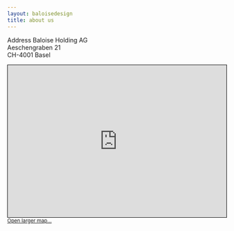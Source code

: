 ```yaml
---
layout: baloisedesign
title: about us
---
```


<bal-heading level="h3" space="bottom">Address</bal-heading>
<bal-text>
Baloise Holding AG<br>
Aeschengraben 21<br>
CH-4001 Basel
</bal-text>

<iframe
    width="100%"
    height="350"
    frameborder="0"
    scrolling="no"
    marginheight="0"
    marginwidth="0"
    src="https://www.openstreetmap.org/export/embed.html?bbox=7.5912871956825265%2C47.54846115500465%2C7.594570219516754%2C47.5506915214408&amp;layer=mapnik&amp;marker=47.54957635008701%2C7.59292870759964"
    style="border: 1px solid black"
></iframe><br/><small>
<a class="is-link" href="https://www.openstreetmap.org/?mlat=47.54958&amp;mlon=7.59293#map=19/47.54958/7.59293">Open larger map... </a></small>

